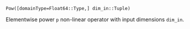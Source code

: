 `Pow([domainType=Float64::Type,] dim_in::Tuple)`

Elementwise power `p` non-linear operator with input dimensions `dim_in`.
